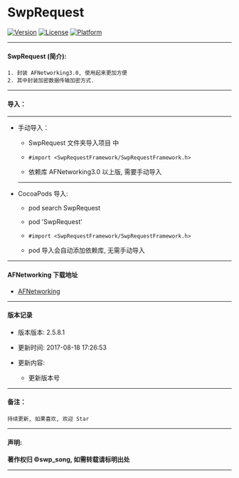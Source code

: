 # SwpRequest


[![Version](https://img.shields.io/cocoapods/v/SwpRequest.svg?style=flat)](https://img.shields.io/cocoapods/v/SwpRequest.svg?style=flat) [![License](https://img.shields.io/cocoapods/l/SwpRequest.svg?style=flat)](https://img.shields.io/cocoapods/l/SwpRequest.svg?style=flat) [![Platform](https://img.shields.io/cocoapods/p/SwpRequest.svg?style=flat)](https://img.shields.io/cocoapods/p/SwpRequest.svg?style=flat)

-------

#### SwpRequest (简介):

```
1. 封装 AFNetworking3.0, 使用起来更加方便
2. 其中封装加密数据传输加密方式.
```

-------

#### 导入：

-------

* 手动导入：

	* SwpRequest 文件夹导入项目 中

	* `#import <SwpRequestFramework/SwpRequestFramework.h>`

	* 依赖库   AFNetworking3.0 以上版, 需要手动导入

	-------

* CocoaPods 导入:

	* pod search SwpRequest

	* pod 'SwpRequest'

	* `#import <SwpRequestFramework/SwpRequestFramework.h>`

	* pod 导入会自动添加依赖库, 无需手动导入


-------

#### AFNetworking 下载地址

* [AFNetworking](https://github.com/AFNetworking/AFNetworking)   

-------

#### 版本记录

* 版本版本: 2.5.8.1

* 更新时间: 2017-08-18 17:26:53

* 更新内容:
	* 更新版本号

-------


#### 备注：
```
持续更新, 如果喜欢, 欢迎 Star
```

-------

#### 声明:

**著作权归 ©swp_song, 如需转载请标明出处**

-------


